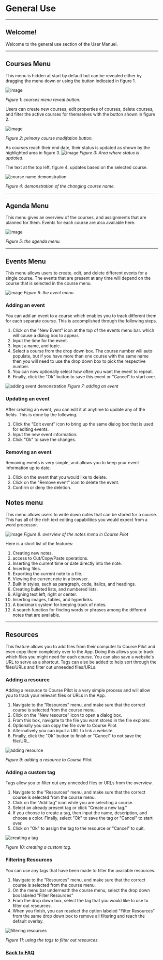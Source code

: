 # General Use
---------------
## Welcome! 
Welcome to the general use section of the User Manuel. 

---------------
## Courses Menu 
This menu is hidden at start by default but can be revealed either by dragging the menu down or using the button indicated in figure 1.

![image](https://github.com/Nicholas-J-Norris/Course-Pilot/assets/37165090/92ba79e4-2643-4e5c-96d5-bc5f2b89a7da)

*Figure 1: courses menu reveal button.*

Users can create new courses, edit properties of courses, delete courses, and filter the active courses for themselves with the button shown in figure 2. 

![image](https://github.com/Nicholas-J-Norris/Course-Pilot/assets/37165090/f67dab97-9ee2-4471-9a69-86b9eb286155)

*Figure 2: primary course modifation button.*

As courses reach their end date, their status is updated as shown by the highlighted area in figure 3. 
![image](https://github.com/Nicholas-J-Norris/Course-Pilot/assets/37165090/83d0b0d1-0d4f-4473-8498-749193ab3f01)
*Figure 3: Area where status is updated.*

The text at the top left, figure 4, updates based on the selected course. 

![course name demonstration](https://github.com/Nicholas-J-Norris/Course-Pilot/assets/37165090/2f2afd09-6509-4294-bcf8-08569431f9d3)

*Figure 4: demonstration of the changing course name.*

---------------
## Agenda Menu 
This menu gives an overview of the courses, and assignments that are planned for them. Events for each course are also available here. 

![image](https://github.com/Nicholas-J-Norris/Course-Pilot/assets/37165090/e0e1a621-6b4e-4c35-a912-cb6efcd19f09)

*Figure 5: the agenda menu.*

---------------
## Events Menu 
This menu allows users to create, edit, and delete different events for a single course. The events that are present at any time will depend on the course that is selected in the course menu.

![image](https://github.com/Nicholas-J-Norris/Course-Pilot/assets/37165090/879513e4-0ef5-457b-bc95-9ebeac013793)
*Figure 6: the event menu.*

### Adding an event 
You can add an event to a course which enables you to track different them for each separate course. This is accomplished through the following steps. 
1. Click on the "New Event" icon at the top of the events menu bar. which will cause a dialog box to appear. 
2. Input the time for the event. 
3. Input a name, and topic. 
4. Select a course from the drop down box. The course number will auto populate, but if you have more than one course with the same name then you will need to use the drop down box to pick the respective number. 
5. You can now optionally select how often you want the event to repeat. 
6. Finally, click the "Ok" button to save this event or "Cancel" to start over.

![adding event demonstration](https://github.com/Nicholas-J-Norris/Course-Pilot/assets/37165090/1fa73192-0b75-42cf-a46e-877a126d6825)
*Figure 7: adding an event*

### Updating an event
After creating an event, you can edit it at anytime to update any of the fields. This is done by the following. 
1. Click the "Edit event" icon to bring up the same dialog box that is used for editing events. 
2. Input the new event information. 
3. Click "Ok" to save the changes.

### Removing an event 
Removing events is very simple, and allows you to keep your event information up to date. 
1. Click on the event that you would like to delete.
2. Click on the "Remove event" icon to delete the event. 
3. Confirm or deny the deletion. 

## Notes menu
This menu allows users to write down notes that can be stored for a course. This has all of the rich text editing capabilities you would expect from a word processor. 

![image](https://github.com/Nicholas-J-Norris/Course-Pilot/assets/37165090/4a2403b0-7f2c-4634-b41a-eddb65292e42)
*Figure 8: overview of the notes menu in Course Pilot*

Here is a short list of the features:
1. Creating new notes.
2. access to Cut/Copy/Paste operations. 
3. Inserting the current time or date directly into the note. 
4. Inserting files.
5. Exporting the current note to a file. 
6. Viewing the current note in a browser.
7. Built in styles, such as paragraph, code, italics, and headings. 
8. Creating bulleted lists, and numbered lists.
9. Aligning text left, right or center. 
10. Inserting images, tables, and hyperlinks. 
11. A bookmark system for keeping track of notes. 
12. A search function for finding words or phrases among the different notes that are available. 

---------------
## Resources 
This feature allows you to add files from their computer to Course Pilot and even copy them completely over to the App. Doing this allows you to track which files you might need for each course. You can also save a website's URL to serve as a shortcut. Tags can also be added to help sort through the files/URLs and filter out unneeded files/URLs. 

### Adding a resource
Adding a resource to Course Pilot is a very simple process and will allow you to track your relevant files or URLs in the App. 
1. Navigate to the "Resources" menu, and make sure that the correct course is selected from the course menu. 
2. Click on the "New resource" icon to open a dialog box. 
3. From this box, navigate to the file you want stored in the file explorer. 
4. Optionally you can copy the file over to Course Pilot. 
5. Alternatively you can input a URL to link a website. 
6. Finally, click the "Ok" button to finish or "Cancel" to not save the file/URL.

![adding resource](https://github.com/Nicholas-J-Norris/Course-Pilot/assets/37165090/e5699c6a-05fe-4131-b8a9-b29fb6d05181)

*Figure 9: adding a resource to Course Pilot.*

### Adding a custom tag 
Tags allow you to filter out any unneeded files or URLs from the overview. 
1. Navigate to the "Resources" menu, and make sure that the correct course is selected from the course menu. 
2. Click on the "Add tag" icon while you are selecting a course. 
3. Select an already present tag or click "Create a new tag." 
4. If you choose to create a tag, then input the name, description, and choose a color. Finally, select "Ok" to save the tag or "Cancel" to start over. 
5. Click on "Ok" to assign the tag to the resource or "Cancel" to quit. 

![creating a tag](https://github.com/Nicholas-J-Norris/Course-Pilot/assets/37165090/db60d3e7-6f8b-4c39-9c17-659f87874dec)

*Figure 10: creating a custom tag.*

### Filtering Resources
You can use any tags that have been made to filter the available resources. 
1. Navigate to the "Resources" menu, and make sure that the correct course is selected from the course menu. 
2. On the menu bar underneath the course menu, select the drop down box labeled "Filter Resources" 
3. From the drop down box, select the tag that you would like to use to filter out resources. 
4. When you finish, you can reselect the option labeled "Filter Resources" from the same drop down box to remove all filtering and reach the default overlay. 

![filtering resources](https://github.com/Nicholas-J-Norris/Course-Pilot/assets/37165090/bb266a99-4825-414f-8aac-ce57497bb798)

*Figure 11: using the tags to filter out resources.*

### [Back to FAQ](https://github.com/Nicholas-J-Norris/Course-Pilot/blob/main/FAQ.md)
